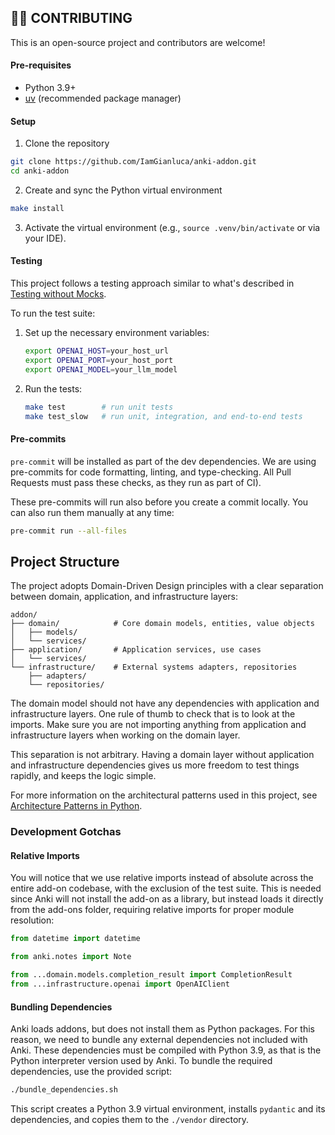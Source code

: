 ## 🧑‍💻 CONTRIBUTING

This is an open-source project and contributors are welcome!

#### Pre-requisites

* Python 3.9+
* [uv](https://github.com/astral-sh/uv) (recommended package manager)

#### Setup

1. Clone the repository
```bash
git clone https://github.com/IamGianluca/anki-addon.git
cd anki-addon
```
2. Create and sync the Python virtual environment
```bash
make install
```
3. Activate the virtual environment (e.g., `source .venv/bin/activate` or via your IDE).

#### Testing

This project follows a testing approach similar to what's described in [Testing without Mocks](https://www.jamesshore.com/v2/projects/nullables/testing-without-mocks).

To run the test suite:

1. Set up the necessary environment variables:
   ```bash
   export OPENAI_HOST=your_host_url
   export OPENAI_PORT=your_host_port
   export OPENAI_MODEL=your_llm_model
   ```

2. Run the tests:
   ```bash
   make test        # run unit tests
   make test_slow   # run unit, integration, and end-to-end tests
   ```

#### Pre-commits

`pre-commit` will be installed as part of the dev dependencies. We are using pre-commits for code formatting, linting, and type-checking. All Pull Requests must pass these checks, as they run as part of CI).

These pre-commits will run also before you create a commit locally. You can also run them manually at any time:

```bash 
pre-commit run --all-files
```

## Project Structure

The project adopts Domain-Driven Design principles with a clear separation between domain, application, and infrastructure layers:

```
addon/
├── domain/            # Core domain models, entities, value objects
│   ├── models/
│   └── services/
├── application/       # Application services, use cases
│   └── services/
└── infrastructure/    # External systems adapters, repositories
    ├── adapters/
    └── repositories/
```

The domain model should not have any dependencies with application and infrastructure layers. One rule of thumb to check that is to look at the imports. Make sure you are not importing anything from application and infrastructure layers when working on the domain layer. 

This separation is not arbitrary. Having a domain layer without application and infrastructure dependencies gives us more freedom to test things rapidly, and keeps the logic simple.

For more information on the architectural patterns used in this project, see [Architecture Patterns in Python](https://www.cosmicpython.com/).

### Development Gotchas

#### Relative Imports

You will notice that we use relative imports instead of absolute across the entire add-on codebase, with the exclusion of the test suite. This is needed since Anki will not install the add-on as a library, but instead loads it directly from the add-ons folder, requiring relative imports for proper module resolution:

```python
from datetime import datetime

from anki.notes import Note

from ...domain.models.completion_result import CompletionResult
from ...infrastructure.openai import OpenAIClient
```

#### Bundling Dependencies

Anki loads addons, but does not install them as Python packages. For this reason, we need to bundle any external dependencies not included with Anki. These dependencies must be compiled with Python 3.9, as that is the Python interpreter version used by Anki. To bundle the required dependencies, use the provided script:

```bash
./bundle_dependencies.sh
```

This script creates a Python 3.9 virtual environment, installs `pydantic` and its dependencies, and copies them to the `./vendor` directory.
